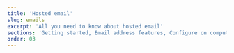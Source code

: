 ```yaml
---
title: 'Hosted email'
slug: emails
excerpt: 'All you need to know about hosted email'
sections: 'Getting started, Email address features, Configure on computer, Configure on smartphone, Configure an email service, Troubleshooting, Migration'
order: 03
---
```


